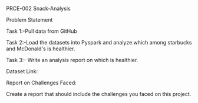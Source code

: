 PRCE-002 Snack-Analysis

Problem Statement

Task 1:-Pull data from GitHub

Task 2:-Load the datasets into Pyspark and analyze which among starbucks and McDonald's is healthier.

Task 3:- Write an analysis report on which is healthier.


Dataset Link:




Report on Challenges Faced:

Create a report that should include the challenges you faced on this project.






